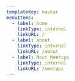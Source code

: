 ```yaml
---
templateKey: navbar
menuItems:
  - label: home
    linkType: internal
    linkURL: /
  - label: about
    linkType: internal
    linkURL: /about
  - label: Next Meetups
    linkType: internal
    linkURL: /meetups
---
```


